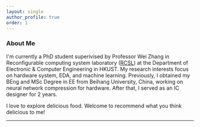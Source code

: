 ```yaml
---
layout: single
author_profile: true
order: 1
---
```

### About Me

I'm currently a PhD student superivised by Professor Wei Zhang in Reconfigurable computing system laboratory ([RCSL](https://eeweiz.home.ece.ust.hk/index.html)) at the Department of Electronic & Computer Engineering in HKUST. My research interests focus on hardware system, EDA, and machine learning.
Previously, I obtained my BEng and MSc Degree in EE from Beihang University, China, working on neural network compression for hardware. After that, I served as an IC designer for 2 years.

I love to explore delicious food. Welcome to recommend what you think delicious to me!

___


